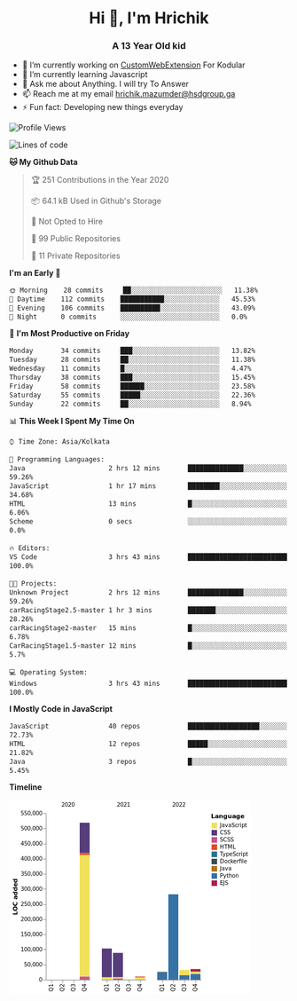 <h1 align="center">Hi 👋, I'm Hrichik</h1>
<h3 align="center">A 13 Year Old kid</h3>


- 🔭 I’m currently working on [CustomWebExtension](https://github.com/hrichiksite/CustomWebExtension) For Kodular
- 🌱 I’m currently learning Javascript
- 💬 Ask me about Anything. I will try To Answer
- 📫 Reach me at my email hrichik.mazumder@hsdgroup.ga
- ⚡ Fun fact: Developing new things everyday

<!--START_SECTION:waka-->
![Profile Views](http://img.shields.io/badge/Profile%20Views-0-blue)

![Lines of code](https://img.shields.io/badge/From%20Hello%20World%20I%27ve%20Written-2.7%20million%20lines%20of%20code-blue)

**🐱 My Github Data** 

> 🏆 251 Contributions in the Year 2020
 > 
> 📦 64.1 kB Used in Github's Storage 
 > 
> 🚫 Not Opted to Hire
 > 
> 📜 99 Public Repositories
 > 
> 🔑 11 Private Repositories 

**I'm an Early 🐤** 

```text
🌞 Morning    28 commits     ██░░░░░░░░░░░░░░░░░░░░░░░   11.38% 
🌆 Daytime    112 commits    ███████████░░░░░░░░░░░░░░   45.53% 
🌃 Evening    106 commits    ██████████░░░░░░░░░░░░░░░   43.09% 
🌙 Night      0 commits      ░░░░░░░░░░░░░░░░░░░░░░░░░   0.0%

```
📅 **I'm Most Productive on Friday** 

```text
Monday       34 commits     ███░░░░░░░░░░░░░░░░░░░░░░   13.82% 
Tuesday      28 commits     ██░░░░░░░░░░░░░░░░░░░░░░░   11.38% 
Wednesday    11 commits     █░░░░░░░░░░░░░░░░░░░░░░░░   4.47% 
Thursday     38 commits     ███░░░░░░░░░░░░░░░░░░░░░░   15.45% 
Friday       58 commits     ██████░░░░░░░░░░░░░░░░░░░   23.58% 
Saturday     55 commits     █████░░░░░░░░░░░░░░░░░░░░   22.36% 
Sunday       22 commits     ██░░░░░░░░░░░░░░░░░░░░░░░   8.94%

```


📊 **This Week I Spent My Time On** 

```text
⌚︎ Time Zone: Asia/Kolkata

💬 Programming Languages: 
Java                     2 hrs 12 mins       ██████████████░░░░░░░░░░░   59.26% 
JavaScript               1 hr 17 mins        ████████░░░░░░░░░░░░░░░░░   34.68% 
HTML                     13 mins             █░░░░░░░░░░░░░░░░░░░░░░░░   6.06% 
Scheme                   0 secs              ░░░░░░░░░░░░░░░░░░░░░░░░░   0.0%

🔥 Editors: 
VS Code                  3 hrs 43 mins       █████████████████████████   100.0%

🐱‍💻 Projects: 
Unknown Project          2 hrs 12 mins       ██████████████░░░░░░░░░░░   59.26% 
carRacingStage2.5-master 1 hr 3 mins         ███████░░░░░░░░░░░░░░░░░░   28.26% 
carRacingStage2-master   15 mins             █░░░░░░░░░░░░░░░░░░░░░░░░   6.78% 
CarRacingStage1.5-master 12 mins             █░░░░░░░░░░░░░░░░░░░░░░░░   5.7%

💻 Operating System: 
Windows                  3 hrs 43 mins       █████████████████████████   100.0%

```

**I Mostly Code in JavaScript** 

```text
JavaScript               40 repos            ██████████████████░░░░░░░   72.73% 
HTML                     12 repos            █████░░░░░░░░░░░░░░░░░░░░   21.82% 
Java                     3 repos             █░░░░░░░░░░░░░░░░░░░░░░░░   5.45%

```


**Timeline**

![Chart not found](https://github.com/hrichiksite/hrichiksite/blob/master/charts/bar_graph.png) 


<!--END_SECTION:waka-->

